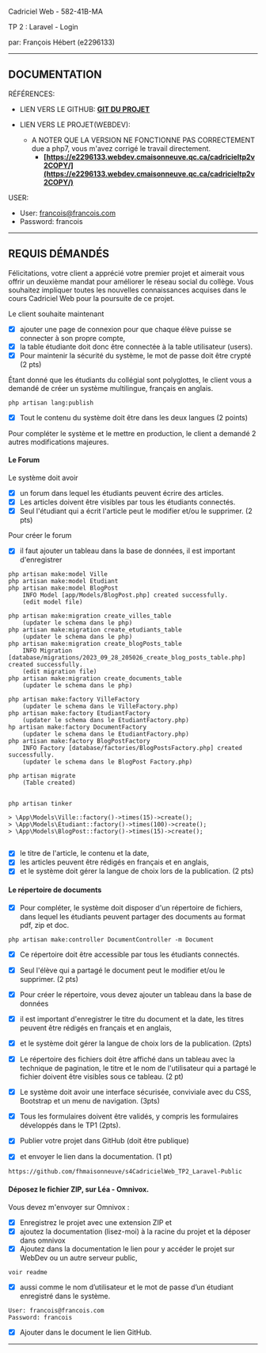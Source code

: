 Cadriciel Web  - 582-41B-MA  

TP 2 : Laravel - Login


par:  François Hébert (e2296133) 


---
## DOCUMENTATION

RÉFÉRENCES:

- LIEN VERS LE GITHUB: **[GIT DU PROJET](https://github.com/fhmaisonneuve/s4CadricielWeb_TP2_Laravel-Public
)**
- LIEN VERS LE PROJET(WEBDEV):
  

   - A NOTER QUE LA VERSION NE FONCTIONNE PAS CORRECTEMENT due a php7, vous m'avez corrigé le travail directement. 
     -  **[https://e2296133.webdev.cmaisonneuve.qc.ca/cadricieltp2v2COPY/](https://e2296133.webdev.cmaisonneuve.qc.ca/cadricieltp2v2COPY/)** 

USER:
- User: francois@francois.com
- Password: francois

 ---  

## REQUIS DÉMANDÉS


Félicitations, votre client a apprécié votre premier projet et aimerait vous offrir un deuxième mandat pour améliorer le réseau social du collège. Vous souhaitez impliquer toutes les nouvelles connaissances acquises dans le cours Cadriciel Web pour la poursuite de ce projet.

Le client souhaite maintenant 
-   [x] ajouter une page de connexion pour que chaque élève puisse se connecter à son propre compte, 
-   [x] la table étudiante doit donc être connectée à la table utilisateur (users). 
-   [x] Pour maintenir la sécurité du système, le mot de passe doit être crypté (2 pts)
  
Étant donné que les étudiants du collégial sont polyglottes, le client vous a demandé de créer un système multilingue, français en anglais. 
```
php artisan lang:publish
```
-   [x] Tout le contenu du système doit être dans les deux langues (2 points)

Pour compléter le système et le mettre en production, le client a demandé 2 autres modifications majeures.

#### Le Forum
Le système doit avoir 
-   [x] un forum dans lequel les étudiants peuvent écrire des articles. 
-   [x] Les articles doivent être visibles par tous les étudiants connectés. 
-   [X] Seul l'étudiant qui a écrit l'article peut le modifier et/ou le supprimer. (2 pts)

Pour créer le forum 
-   [x] il faut ajouter un tableau dans la base de données, il est important d'enregistrer 
```
php artisan make:model Ville
php artisan make:model Etudiant
php artisan make:model BlogPost
    INFO Model [app/Models/BlogPost.php] created successfully.
    (edit model file)

php artisan make:migration create_villes_table
    (updater le schema dans le php)
php artisan make:migration create_etudiants_table
    (updater le schema dans le php)
php artisan make:migration create_blogPosts_table
    INFO Migration [database/migrations/2023_09_28_205026_create_blog_posts_table.php] created successfully.
    (edit migration file)
php artisan make:migration create_documents_table
    (updater le schema dans le php)

php artisan make:factory VilleFactory
    (updater le schema dans le VilleFactory.php)
php artisan make:factory EtudiantFactory
    (updater le schema dans le EtudiantFactory.php)
hp artisan make:factory DocumentFactory
    (updater le schema dans le EtudiantFactory.php)
php artisan make:factory BlogPostFactory
    INFO Factory [database/factories/BlogPostsFactory.php] created successfully.
    (updater le schema dans le BlogPost Factory.php)

php artisan migrate
    (Table created)


php artisan tinker

> \App\Models\Ville::factory()->times(15)->create();
> \App\Models\Etudiant::factory()->times(100)->create();
> \App\Models\BlogPost::factory()->times(15)->create();


```
-  [x] le titre de l'article, le contenu et la date, 
-  [x] les articles peuvent être rédigés en français et en anglais, 
-  [x] et le système doit gérer la langue de choix lors de la publication. (2 pts)

#### Le répertoire de documents

-   [x] Pour compléter, le système doit disposer d'un répertoire de fichiers, dans lequel les étudiants peuvent partager des documents au format pdf, zip et doc.
```
php artisan make:controller DocumentController -m Document 
``` 
-   [x] Ce répertoire doit être accessible par tous les étudiants connectés. 
-   [x] Seul l'élève qui a partagé le document peut le modifier et/ou le supprimer. (2 pts)
  
-   [x] Pour créer le répertoire, vous devez ajouter un tableau dans la base de données
-   [x] il est important d'enregistrer le titre du document et la date, les titres peuvent être rédigés en français et en anglais, 
-   [x] et le système doit gérer la langue de choix lors de la publication. (2pts)

-   [x]  Le répertoire des fichiers doit être affiché dans un tableau avec la technique de pagination, le titre et le nom de l'utilisateur qui a partagé le fichier doivent être visibles sous ce tableau. (2 pt)
-   [x] Le système doit avoir une interface sécurisée, conviviale avec du CSS, Bootstrap et un menu de navigation. (3pts)
-   [x] Tous les formulaires doivent être validés, y compris les formulaires développés dans le TP1 (2pts).
  
-   [x] Publier votre projet dans GitHub (doit être publique) 
-   [x] et envoyer le lien dans la documentation. (1 pt)
```
https://github.com/fhmaisonneuve/s4CadricielWeb_TP2_Laravel-Public
```


#### Déposez le fichier ZIP, sur Léa - Omnivox.
Vous devez m'envoyer sur Omnivox :
-   [X] Enregistrez le projet avec une extension ZIP et 
-   [X] ajoutez la documentation (lisez-moi) à la racine du projet et la déposer dans omnivox
-   [x] Ajoutez dans la documentation le lien pour y accéder le projet sur WebDev ou un autre serveur public, 
```
voir readme
```
-   [X] aussi comme le nom d’utilisateur et le mot de passe d’un étudiant enregistré dans le système. 
```
User: francois@francois.com
Password: francois
```
-   [X] Ajouter dans le document le lien GitHub.

---
